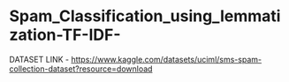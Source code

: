 # Spam_Classification_using_lemmatization-TF-IDF-
DATASET LINK - https://www.kaggle.com/datasets/uciml/sms-spam-collection-dataset?resource=download
